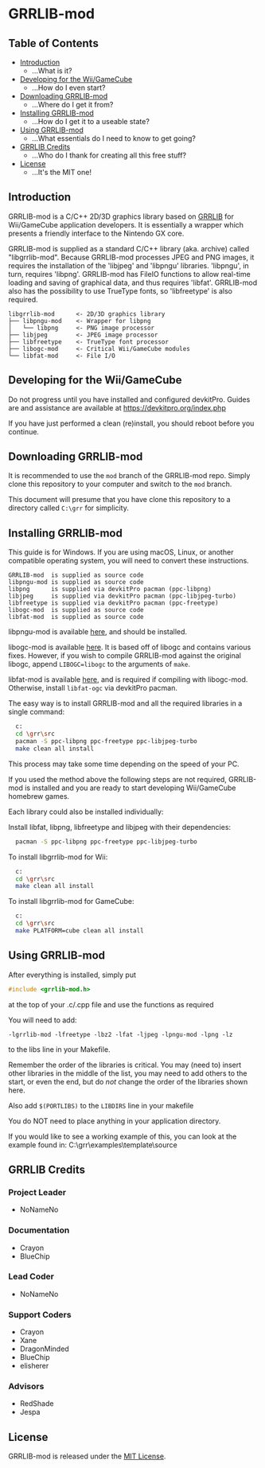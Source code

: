 # GRRLIB-mod
## Table of Contents
* [Introduction](#introduction)
  * ...What is it?
* [Developing for the Wii/GameCube](#developing-for-the-wiigamecube)
  * ...How do I even start?
* [Downloading GRRLIB-mod](#downloading-grrlib-mod)
  * ...Where do I get it from?
* [Installing GRRLIB-mod](#installing-grrlib-mod)
  * ...How do I get it to a useable state?
* [Using GRRLIB-mod](#using-grrlib-mod)
  * ...What essentials do I need to know to get going?
* [GRRLIB Credits](#grrlib-credits)
  * ...Who do I thank for creating all this free stuff?
* [License](#license)
  * ...It's the MIT one!

## Introduction
GRRLIB-mod is a C/C++ 2D/3D graphics library based on [GRRLIB](https://github.com/GRRLIB/GRRLIB) for Wii/GameCube application developers. It is essentially a wrapper which presents a friendly interface to the Nintendo GX core.

GRRLIB-mod is supplied as a standard C/C++ library (aka. archive) called "libgrrlib-mod". Because GRRLIB-mod processes JPEG and PNG images, it requires the installation of the 'libjpeg' and 'libpngu' libraries. 'libpngu', in turn, requires 'libpng'. GRRLIB-mod has FileIO functions to allow real-time loading and saving of graphical data, and thus requires 'libfat'. GRRLIB-mod also has the possibility to use TrueType fonts, so 'libfreetype' is also required.

```
libgrrlib-mod      <- 2D/3D graphics library
├── libpngu-mod    <- Wrapper for libpng
│   └── libpng     <- PNG image processor
├── libjpeg        <- JPEG image processor
├── libfreetype    <- TrueType font processor
├── libogc-mod     <- Critical Wii/GameCube modules
└── libfat-mod     <- File I/O
```

## Developing for the Wii/GameCube
Do not progress until you have installed and configured devkitPro. Guides are and assistance are available at <https://devkitpro.org/index.php>

If you have just performed a clean (re)install, you should reboot before you continue.

## Downloading GRRLIB-mod
It is recommended to use the `mod` branch of the GRRLIB-mod repo. Simply clone this repository to your computer and switch to the `mod` branch.

This document will presume that you have clone this repository to a directory called  `C:\grr` for simplicity.

## Installing GRRLIB-mod
This guide is for Windows. If you are using macOS, Linux, or another compatible operating system, you will need to convert these instructions.

```text
GRRLIB-mod  is supplied as source code
libpngu-mod is supplied as source code
libpng      is supplied via devkitPro pacman (ppc-libpng)
libjpeg     is supplied via devkitPro pacman (ppc-libjpeg-turbo)
libfreetype is supplied via devkitPro pacman (ppc-freetype)
libogc-mod  is supplied as source code
libfat-mod  is supplied as source code
```

libpngu-mod is available [here](https://github.com/HTV04/libpngu-mod), and should be installed.

libogc-mod is available [here](https://github.com/HTV04/libogc-mod). It is based off of libogc and contains various fixes. However, if you wish to compile GRRLIB-mod against the original libogc, append `LIBOGC=libogc` to the arguments of `make`.

libfat-mod is available [here](https://github.com/HTV04/libfat-mod), and is required if compiling with libogc-mod. Otherwise, install `libfat-ogc` via devkitPro pacman.

The easy way is to install GRRLIB-mod and all the required libraries in a single command:
```bash
  c:
  cd \grr\src
  pacman -S ppc-libpng ppc-freetype ppc-libjpeg-turbo
  make clean all install
```

This process may take some time depending on the speed of your PC.

If you used the method above the following steps are not required, GRRLIB-mod is installed and you are ready to start developing Wii/GameCube homebrew games.

Each library could also be installed individually:

Install libfat, libpng, libfreetype and libjpeg with their dependencies:
```bash
  pacman -S ppc-libpng ppc-freetype ppc-libjpeg-turbo
```

To install libgrrlib-mod for Wii:
```bash
  c:
  cd \grr\src
  make clean all install
```

To install libgrrlib-mod for GameCube:
```bash
  c:
  cd \grr\src
  make PLATFORM=cube clean all install
```

## Using GRRLIB-mod
After everything is installed, simply put
```c
#include <grrlib-mod.h>
```
at the top of your .c/.cpp file and use the functions as required

You will need to add:
```make
-lgrrlib-mod -lfreetype -lbz2 -lfat -ljpeg -lpngu-mod -lpng -lz
```
to the libs line in your Makefile.

Remember the order of the libraries is critical. You may (need to) insert other libraries in the middle of the list, you may need to add others to the start, or even the end, but do *not* change the order of the libraries shown here.

Also add `$(PORTLIBS)` to the `LIBDIRS` line in your makefile

You do NOT need to place anything in your application directory.

If you would like to see a working example of this, you can look at the example found in: C:\grr\examples\template\source

## GRRLIB Credits
### Project Leader
* NoNameNo

### Documentation
* Crayon
* BlueChip

### Lead Coder
* NoNameNo

### Support Coders
* Crayon
* Xane
* DragonMinded
* BlueChip
* elisherer

### Advisors
* RedShade
* Jespa

## License
GRRLIB-mod is released under the [MIT License](LICENSE).
